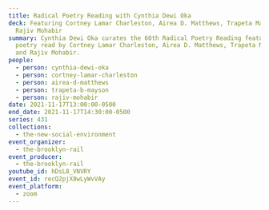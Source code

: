 ```yaml
---
title: Radical Poetry Reading with Cynthia Dewi Oka
deck: Featuring Cortney Lamar Charleston, Airea D. Matthews, Trapeta Mayson, and
  Rajiv Mohabir
summary: Cynthia Dewi Oka curates the 60th Radical Poetry Reading featuring
  poetry read by Cortney Lamar Charleston, Airea D. Matthews, Trapeta Mayson,
  and Rajiv Mohabir.
people:
  - person: cynthia-dewi-oka
  - person: cortney-lamar-charleston
  - person: airea-d-matthews
  - person: trapeta-b-mayson
  - person: rajiv-mohabir
date: 2021-11-17T13:00:00-0500
end_date: 2021-11-17T14:30:00-0500
series: 431
collections:
  - the-new-social-environment
event_organizer:
  - the-brooklyn-rail
event_producer:
  - the-brooklyn-rail
youtube_id: hDsL8_VNVRY
event_id: recQ2pjX8wLyWvVAy
event_platform:
  - zoom
---
```


